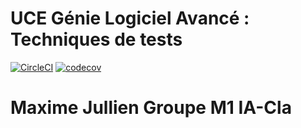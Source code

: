 # UCE Génie Logiciel Avancé : Techniques de tests
[![CircleCI](https://circleci.com/gh/maximejullien2/ceri-m1-techniques-de-test.svg?style=svg)](https://circleci.com/gh/maximejullien2/ceri-m1-techniques-de-test)
[![codecov](https://codecov.io/gh/maximejullien2/ceri-m1-techniques-de-test/graph/badge.svg?token=TR544XN3QS)](https://codecov.io/gh/maximejullien2/ceri-m1-techniques-de-test)
# Maxime Jullien Groupe M1 IA-Cla
